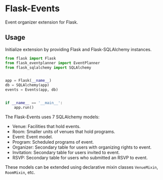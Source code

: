# Flask-Events
Event organizer extension for Flask.

## Usage
Initialize extension by providing Flask and Flask-SQLAlchemy instances.
```python
from flask import Flask
from flask_eventplanner import EventPlanner
from flask_sqlalchemy import SQLAlchemy


app = Flask(__name__)
db = SQLAlchemy(app)
events = Events(app, db)


if __name__ == '__main__':
    app.run()
```
The Flask-Events uses 7 SQLAlchemy models:
- Venue: Facilities that hold events.
- Room: Smaller units of venues that hold programs.
- Event: Event model.
- Program: Scheduled programs of event.
- Organizer: Secondary table for users with organizing rights to event.
- Invitation: Secondary table for users invited to event.
- RSVP: Secondary table for users who submitted an RSVP to event.

These models can be extended using declarative mixin classes `VenueMixin`, `RoomMixin`, etc.